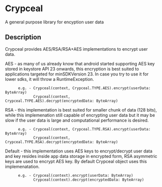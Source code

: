 Crypceal
=======

A general purpose library for encyption user data

Description
--------
Crypceal provides AES/RSA/RSA+AES implementations to encrypt user data.

AES - as many of us already know that android started supporting AES key 
      stored in keystore API 23 onwards, this encryption is best suited
      to applications targeted for minSDKVersion 23. In case you try to
      use it for lower sdks, it will throw a RuntimeException.
```
      e.g. - Crypceal(context, Crypceal.TYPE.AES).encrypt(userData: ByteArray)
             Crypceal(context, Crypceal.TYPE.AES).decrypt(encryptedData: ByteArray)
```

RSA - this implementation is best suited for smaller chunk of data (128 bits),
      while this implemenation still capable of encrypting user data but it
      may be slow if the user data is large and computational performance is
      desired.
```
      e.g. - Crypceal(context, Crypceal.TYPE.RSA).encrypt(userData: ByteArray)
             Crypceal(context, Crypceal.TYPE.RSA).decrypt(encryptedData: ByteArray)
```

Default - this implementation uses AES keys to encrypt/decrypt user data and key resides
      inside app data storage in encrypted form, RSA asymmetric keys are used to 
      encrypt AES key. By default Crypceal object uses this implemenatation.
```
      e.g. - Crypceal(context).encrypt(userData: ByteArray)
             Crypceal(context).decrypt(encryptedData: ByteArray)
```
